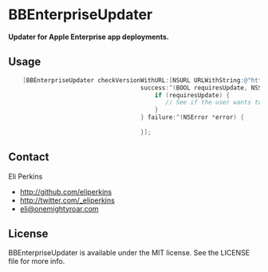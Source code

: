 BBEnterpriseUpdater
===
**Updater for Apple Enterprise app deployments.**

## Usage

```objective-c
    [BBEnterpriseUpdater checkVersionWithURL:[NSURL URLWithString:@"http://example.com/BBUpdaterExample.plist"]
                                     success:^(BOOL requiresUpdate, NSString *versionString, NSURL *updateURL) {
                                         if (requiresUpdate) {
                                         	// See if the user wants to update to the latest version
                                         }
                                     } failure:^(NSError *error) {
                                         
                                     }];

```

## Contact

Eli Perkins

- http://github.com/eliperkins
- http://twitter.com/_eliperkins
- eli@onemightyroar.com

## License

BBEnterpriseUpdater is available under the MIT license. See the LICENSE file for more info.